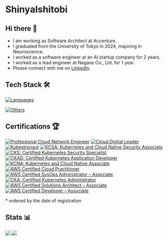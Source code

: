 # ShinyaIshitobi

## Hi there 👋

- I am working as Software Architect at Accenture.
- I graduated from the University of Tokyo in 2024, majoring in Neuroscience.
- I worked as a software engineer at an AI startup company for 2 years.
- I worked as a lead engineer at Nagase Co., Ltd. for 1 year.
- Please connect with me on [LinkedIn](https://www.linkedin.com/in/shinya-ishitobi-57714132a/).

## Tech Stack 🛠

[![Languages](https://skillicons.dev/icons?i=go,java,spring,typescript,deno,swift,next&theme=light)](https://skillicons.dev)

[![Others](https://skillicons.dev/icons?i=terraform,aws,gcp,kubernetes,ansible,grafana,idea)](https://skillicons.dev)

## Certifications 🏆

<!--START_SECTION:badges-->
[![Professional Cloud Network Engineer](https://images.credly.com/size/110x110/images/fd53cb0e-6622-4a14-a7d0-5793c8703a4c/image.png)](http://www.credly.com/badges/4bb9b197-b7a6-4e15-b912-a70a2a867870 "Professional Cloud Network Engineer")
[![Cloud Digital Leader](https://images.credly.com/size/110x110/images/300d4058-0dbd-47b1-96ad-63ff89e41d2b/image.png)](http://www.credly.com/badges/b50b1086-5d30-4f80-bdac-a7837fff72fb "Cloud Digital Leader")
[![Kubestronaut](https://images.credly.com/size/110x110/images/cd6c6449-6814-4613-a2d3-13cf4ac5be4f/image.png)](http://www.credly.com/badges/fdf7f5bb-c831-421f-a8ea-36928a85b7fc "Kubestronaut")
[![KCSA: Kubernetes and Cloud Native Security Associate](https://images.credly.com/size/110x110/images/67dd8a95-8876-4051-9cb9-3d97c204f85a/image.png)](http://www.credly.com/badges/8376874a-b337-471e-b393-71184918ab09 "KCSA: Kubernetes and Cloud Native Security Associate")
[![CKS: Certified Kubernetes Security Specialist](https://images.credly.com/size/110x110/images/9945dfcb-1cca-4529-85e6-db1be3782210/kubernetes-security-specialist-logo2.png)](http://www.credly.com/badges/65b58631-b119-433b-8a39-62cd90aff67f "CKS: Certified Kubernetes Security Specialist")
[![CKAD: Certified Kubernetes Application Developer](https://images.credly.com/size/110x110/images/cc8adc83-1dc6-4d57-8e20-22171247e052/blob)](http://www.credly.com/badges/b69c98bf-dbc6-4d7c-b1ff-65048d719fb3 "CKAD: Certified Kubernetes Application Developer")
[![KCNA: Kubernetes and Cloud Native Associate](https://images.credly.com/size/110x110/images/f28f1d88-428a-47f6-95b5-7da1dd6c1000/KCNA_badge.png)](http://www.credly.com/badges/2c10ead0-faa9-48a9-85cc-92585750935d "KCNA: Kubernetes and Cloud Native Associate")
[![AWS Certified Cloud Practitioner](https://images.credly.com/size/110x110/images/00634f82-b07f-4bbd-a6bb-53de397fc3a6/image.png)](http://www.credly.com/badges/d583cc87-deef-4c74-ac78-0b220c45fc9b "AWS Certified Cloud Practitioner")
[![AWS Certified SysOps Administrator – Associate](https://images.credly.com/size/110x110/images/f0d3fbb9-bfa7-4017-9989-7bde8eaf42b1/image.png)](http://www.credly.com/badges/6b13366d-9d05-4b9e-9cf9-4d67b841767b "AWS Certified SysOps Administrator – Associate")
[![CKA: Certified Kubernetes Administrator](https://images.credly.com/size/110x110/images/8b8ed108-e77d-4396-ac59-2504583b9d54/cka_from_cncfsite__281_29.png)](http://www.credly.com/badges/c68c144d-58e5-4a1a-abc9-343852e73f3b "CKA: Certified Kubernetes Administrator")
[![AWS Certified Solutions Architect – Associate](https://images.credly.com/size/110x110/images/0e284c3f-5164-4b21-8660-0d84737941bc/image.png)](http://www.credly.com/badges/b075f311-5371-4b53-bcfb-c2f943be61b9 "AWS Certified Solutions Architect – Associate")
[![AWS Certified Developer – Associate](https://images.credly.com/size/110x110/images/b9feab85-1a43-4f6c-99a5-631b88d5461b/image.png)](http://www.credly.com/badges/5d05c8d6-be11-4e20-990b-817722d410e6 "AWS Certified Developer – Associate")
<!--END_SECTION:badges-->

\* ordered by the date of registration

## Stats 📊

<a href="https://github.com/ShinyaIshitobi/github-readme-stats">
  <img align="center" src="https://github-readme-stats-nine-sigma-60.vercel.app/api?username=ShinyaIshitobi&rank_icon=github" />
</a>
<a href="https://github.com/ShinyaIshitobi/convoychat">
  <img align="center" src="https://github-readme-stats-nine-sigma-60.vercel.app/api/top-langs?layout=compact&langs_count=8&card_width=320&username=ShinyaIshitobi&exclude_repo=Lab&count_private=true" />
</a>
